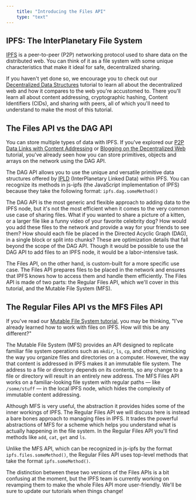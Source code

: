 ```yaml
---
    title: "Introducing the Files API"
    type: "text"
---
```


## IPFS: The InterPlanetary File System

[IPFS](https://ipfs.io/) is a peer-to-peer (P2P) networking protocol used to share data on the distributed web. You can think of it as a file system with some unique characteristics that make it ideal for safe, decentralized sharing.

If you haven't yet done so, we encourage you to check out our [Decentralized Data Structures](https://proto.school/#/data-structures/) tutorial to learn all about the decentralized web and how it compares to the web you're accustomed to. There you'll learn all about content addressing, cryptographic hashing, Content Identifiers (CIDs), and sharing with peers, all of which you'll need to understand to make the most of this tutorial.

## The Files API vs the DAG API

You can store multiple types of data with IPFS. If you've explored our [P2P Data Links with Content Addressing](https://proto.school/#/basics) or [Blogging on the Decentralized Web](https://proto.school/#/blog) tutorial, you've already seen how you can store primitives, objects and arrays on the network using the DAG API.

The DAG API allows you to use the unique and versatile primitive data structures offered by [IPLD](https://github.com/ipld/ipld) (InterPlanetary Linked Data) within IPFS. You can recognize its methods in js-ipfs (the JavaScript implementation of IPFS) because they take the following format: `ipfs.dag.someMethod()`

The DAG API is the most generic and flexible approach to adding data to the IPFS node, but it's not the most efficient when it comes to the very common use case of sharing files. What if you wanted to share a picture of a kitten, or a larger file like a funny video of your favorite celebrity dog? How would you add these files to the network and provide a way for your friends to see them? How should each file be placed in the Directed Acyclic Graph (DAG), in a single block or split into chunks? These are optimization details that fall beyond the scope of the DAG API. Though it would be possible to use the DAG API to add files to an IPFS node, it would be a labor-intensive task.

The Files API, on the other hand, is custom-built for a more specific use case. The Files API prepares files to be placed in the network and ensures that IPFS knows how to access them and handle them efficiently. The Files API is made of two parts: the Regular Files API, which we'll cover in this tutorial, and the Mutable File System (MFS).

## The Regular Files API vs the MFS Files API

If you've read our [Mutable File System tutorial](https://proto.school/#/mutable-file-system), you may be thinking, "I've already learned how to work with files on IPFS. How will this be any different?"

The Mutable File System (MFS) provides an API designed to replicate familiar file system operations such as `mkdir`, `ls`, `cp`, and others, mimicking the way you organize files and directories on a computer. However, the way that content is addressed in IPFS makes it an immutable file system. The address to a file or directory depends on its contents, so any change to a file or directory will result in an entirely new address. The MFS Files API works on a familiar-looking file system with regular paths — like `/some/stuff` — in the local IPFS node, which hides the complexity of immutable content addressing.

Although MFS is very useful, the abstraction it provides hides some of the inner workings of IPFS. The Regular Files API we will discuss here is instead a bare bones approach to managing files in IPFS. It trades the powerful abstractions of MFS for a scheme which helps you understand what is actually happening in the file system. In the Regular Files API you'll find methods like `add`, `cat`, `get` and `ls`.

Unlike the MFS API, which can be recognized in js-ipfs by the format `ipfs.files.someMethod()`, the Regular Files API uses top-level methods that take the format `ipfs.someMethod()`.

The distinction between these two versions of the Files APIs is a bit confusing at the moment, but the IPFS team is currently working on revamping them to make the whole Files API more user-friendly. We'll be sure to update our tutorials when things change!
